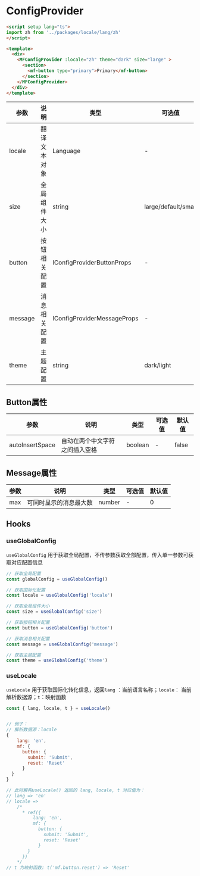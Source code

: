 # ConfigProvider

```html
<script setup lang="ts">
import zh from '../packages/locale/lang/zh'
</script>

<template>
  <div>
    <MFConfigProvider :locale="zh" theme="dark" size="large" >
      <section>
        <mf-button type="primary">Primary</mf-button>
      </section>
    </MFConfigProvider>
  </div>
</template>

```


| 参数      | 说明     | 类型                          | 可选值                 | 默认值     |
| ------- | ------ | --------------------------- | ------------------- | ------- |
| locale  | 翻译文本对象 | Language                    | -                   | English |
| size    | 全局组件大小 | string                      | large/default/small | defaul  |
| button  | 按钮相关配置 | IConfigProviderButtonProps  | -                   | 详见下表    |
| message | 消息相关配置 | IConfigProviderMessageProps | -                   | 详见下表    |
| theme   | 主题配置   | string                      | dark/light          | 系统主题    |

## Button属性

| 参数              | 说明              | 类型      | 可选值 | 默认值   |
| --------------- | --------------- | ------- | --- | ----- |
| autoInsertSpace | 自动在两个中文字符之间插入空格 | boolean | -   | false |

## Message属性

| 参数  | 说明          | 类型     | 可选值 | 默认值 |
| --- | ----------- | ------ | --- | --- |
| max | 可同时显示的消息最大数 | number | -   | 0   |

## Hooks

### useGlobalConfig

`useGlobalConfig` 用于获取全局配置，不传参数获取全部配置，传入单一参数可获取对应配置信息

```javascript
// 获取全局配置
const globalConfig = useGlobalConfig() 

// 获取国际化配置
const locale = useGlobalConfig('locale')

// 获取全局组件大小
const size = useGlobalConfig('size')

// 获取按钮相关配置
const button = useGlobalConfig('button')

// 获取消息相关配置
const message = useGlobalConfig('message')

// 获取主题配置
const theme = useGlobalConfig('theme')
```

### useLocale

`useLocale` 用于获取国际化转化信息，返回`lang` ：当前语言名称；`locale`： 当前解析数据源；`t`：映射函数

```javascript
const { lang, locale, t } = useLocale()


// 例子：
// 解析数据源：locale
{
    lang: 'en',
    mf: {
      button: {
        submit: 'Submit',
        reset: 'Reset'
      }
  }
}

// 此时解构useLocale() 返回的 lang, locale, t 对应值为：
// lang => 'en'
// locale => 
    /* 
      * ref({
          lang: 'en',
          mf: {
            button: {
              submit: 'Submit',
              reset: 'Reset'
            }
        }
      })             
    */
// t 为映射函数: t('mf.button.reset') => 'Reset'
```
